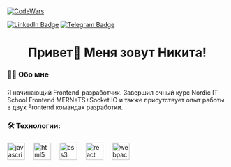 <br clear="both">

[![CodeWars](https://www.codewars.com/users/nikita-argunov/badges/large)](https://www.codewars.com/users/nikita-argunov)

[![LinkedIn Badge](https://img.shields.io/badge/LinkedIn-Profile-informational?style=for-the-badge&logo=linkedin&logoColor=white&color=0D76A8)](https://www.linkedin.com/in/NitoAnri)
[![Telegram Badge](https://img.shields.io/badge/Telegram-Profile-informational?style=for-the-badge&logo=telegram&logoColor=white&color=0D76A8)](href="https://t.me/NitoAnri)

###

<h1 align="center">Привет👋 Меня зовут Никита!</h1>

###

<h3 align="left">👩‍💻  Обо мне</h3>

###

<p align="left">Я начинающий Frontend-разработчик. Завершил очный курс Nordic IT School Frontend MERN+TS+Socket.IO и также присутствует опыт работы в двух Frontend командах разработки. </p>

###




<h3 align="left">🛠 Технологии:</h3>

###

<div align="left">
  <img src="https://cdn.jsdelivr.net/gh/devicons/devicon/icons/javascript/javascript-original.svg" height="40" alt="javascript logo"  />
  <img width="12" />
  <img src="https://cdn.jsdelivr.net/gh/devicons/devicon/icons/html5/html5-original.svg" height="40" alt="html5 logo"  />
  <img width="12" />
  <img src="https://cdn.jsdelivr.net/gh/devicons/devicon/icons/css3/css3-original.svg" height="40" alt="css3 logo"  />
  <img width="12" />
  <img src="https://cdn.jsdelivr.net/gh/devicons/devicon/icons/react/react-original.svg" height="40" alt="react logo"  />
  <img width="12" />
  <img src="https://cdn.simpleicons.org/webpack/8DD6F9" height="40" alt="webpack logo"  />
  <img width="12" />
</div>



